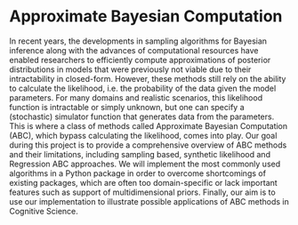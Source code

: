 # Approximate Bayesian Computation
In recent years, the developments in sampling algorithms for Bayesian inference along with the advances of computational resources have enabled researchers to efficiently compute approximations of posterior distributions in models that were previously not viable due to their intractability in closed-form. However, these methods still rely on the ability to calculate the likelihood, i.e. the probability of the data given the model parameters. For many domains and realistic scenarios, this likelihood function is intractable or simply unknown, but one can specify a (stochastic) simulator function that generates data from the parameters. This is where a class of methods called Approximate Bayesian Computation (ABC), which bypass calculating the likelihood, comes into play.
Our goal during this project is to provide a comprehensive overview of ABC methods and their limitations, including sampling based, synthetic likelihood and Regression ABC approaches. We will implement the most commonly used algorithms in a Python package in order to overcome shortcomings of existing packages, which are often too domain-specific or lack important features such as support of multidimensional priors. Finally, our aim is to use our implementation to illustrate possible applications of ABC methods in Cognitive Science.
